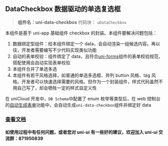 ## DataCheckbox 数据驱动的单选复选框

> **组件名：uni-data-checkbox** 代码块： `uDataCheckbox`

本组件是基于 uni-app 基础组件 checkbox 的封装。本组件要解决问题包括：

1. 数据绑定型组件：给本组件绑定一个 data，会自动渲染一组候选内容。再以往，开发者需要编写不少代码实现类似功能
2. 自动的表单校验：组件绑定了 data，且符合[uni-forms](https://ext.dcloud.net.cn/plugin?id=2773)组件的表单校验规范，搭配使用会自动实现表单校验
3. 本组件合并了单选多选
4. 本组件有若干风格选择，如普通的单选多选框、并列 button 风格、tag 风格。开发者可以快速选择需要的风格。但作为一个封装组件，样式代码虽然不用自己写了，却会牺牲一定的样式自定义性

在 uniCloud 开发中，`DB Schema`中配置了 enum 枚举等类型后，在 web 控制台的[自动生成表单](https://uniapp.dcloud.io/uniCloud/schema?id=autocode)功能中，会自动生成`uni-data-checkbox`组件并绑定好 data

### [查看文档](https://uniapp.dcloud.io/component/uniui/uni-data-checkbox)

#### 如使用过程中有任何问题，或者您对 uni-ui 有一些好的建议，欢迎加入 uni-ui 交流群：871950839
